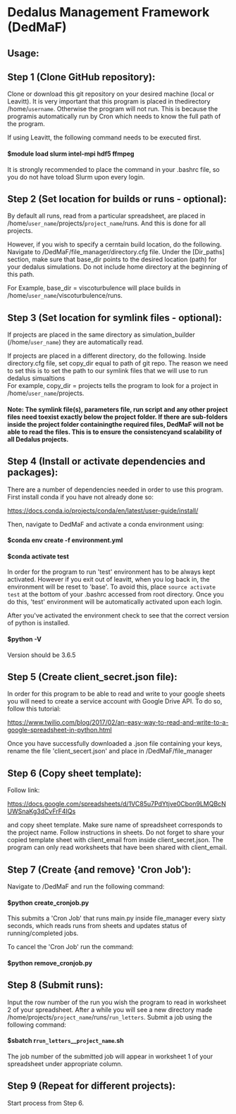 # Dedalus Management Framework (DedMaF)

## Usage:

## Step 1 (Clone GitHub repository):

Clone or download this git repository on your desired machine (local or Leavitt).  It is very important that this program is placed in thedirectory /home/`username`.  Otherwise the program will not run.  This is because the programis automatically run by Cron which needs to know the full path of the program.

If using Leavitt, the following command needs to be executed first.

#### $module load slurm intel-mpi hdf5 ffmpeg

It is strongly recommended to place the command in your .bashrc file, so you do not have toload Slurm upon every login.

## Step 2 (Set location for builds or runs - optional):

By default all runs, read from a particular spreadsheet, are placed in /home/`user_name`/projects/`project_name`/runs. And this is done for all projects. 

However, if you wish to specify a cerntain build location, do the following. Navigate to /DedMaF/file_manager/directory.cfg file.  Under the [Dir_paths] section, make sure that base_dir points to the desired location (path) for your dedalus simulations.  Do not include home directory at the beginning of this path.  

For Example, base_dir = viscoturbulence will place builds in /home/`user_name`/viscoturbulence/runs. 

## Step 3 (Set location for symlink files - optional):

If projects are placed in the same directory as simulation_builder (/home/`user_name`) they are automatically read.

If projects are placed in a different directory, do the following. Inside directory.cfg file, set copy_dir equal to path of git repo.  The reason we need to set this is to set the path to our symlink files that we will use to run dedalus simualtions  
For example, copy_dir = projects tells the program to look for a project in /home/`user_name`/projects.

#### Note: The symlink file(s), parameters file, run script and any other project files need toexist exactly below the project folder.  If there are sub-folders inside the project folder containingthe required files, DedMaF will not be able to read the files.  This is to ensure the consistencyand scalability of all Dedalus projects.

## Step 4 (Install or activate dependencies and packages):

There are a number of dependencies needed in order to use this program. First install conda if you have not already done so:

https://docs.conda.io/projects/conda/en/latest/user-guide/install/ 

Then, navigate to DedMaF and activate a conda environment using:

#### $conda env create -f environment.yml
#### $conda activate test

In order for the program to run 'test' environment has to be always kept activated. However if you exit out of leavitt, when you log back in, the environment will be reset to 'base'. To avoid this, place `source activate test` at the bottom of your .bashrc accessed from root directory. Once you do this, 'test' environment will be automatically activated upon each login.

After you've activated the environment check to see that the correct version of python is installed.  

#### $python -V

Version should be 3.6.5

## Step 5 (Create client_secret.json file):

In order for this program to be able to read and write to your google sheets you will need to create a service account with Google Drive API. To do so, follow this tutorial:  

https://www.twilio.com/blog/2017/02/an-easy-way-to-read-and-write-to-a-google-spreadsheet-in-python.html

Once you have successfully downloaded a .json file containing your keys, rename the file 'client_secert.json' and place in /DedMaF/file_manager

## Step 6 (Copy sheet template):

Follow link:

https://docs.google.com/spreadsheets/d/1VC85u7PdYtjve0Cbon9LMQBcNUWSnaKg3dCvFrF4IQs 

and copy sheet template. Make sure name of spreadsheet corresponds to the project name. Follow instructions in sheets. Do not forget to share your copied template sheet with client_email from inside client_secret.json. The program can only read worksheets that have been shared with client_email.

## Step 7 (Create {and remove} 'Cron Job'):

Navigate to /DedMaF and run the following command:

#### $python create_cronjob.py

This submits a 'Cron Job' that runs main.py inside file_manager every sixty seconds, which reads runs from sheets and updates status of running/completed jobs.

To cancel the 'Cron Job' run the command:

#### $python remove_cronjob.py

## Step 8 (Submit runs):

Input the row number of the run you wish the program to read in worksheet 2 of your spreadsheet. After a while you will see a new directory made /home/projects/`project_name`/runs/`run_letters`. Submit a job using the following command:

#### $sbatch r`run_letters`__`project_name`.sh

The job number of the submitted job will appear in worksheet 1 of your spreadsheet under appropriate column.

## Step 9 (Repeat for different projects):

Start process from Step 6.
